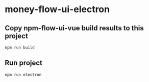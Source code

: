 # money-flow-ui-electron

## Copy npm-flow-ui-vue build results to this project
```
npm run build
```

## Run project
```
npm run electron
```